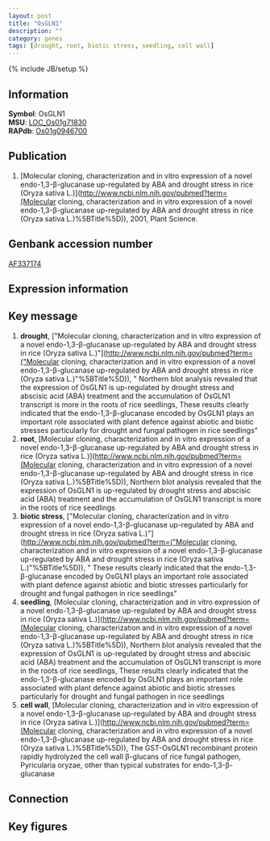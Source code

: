 ```yaml
---
layout: post
title: "OsGLN1"
description: ""
category: genes
tags: [drought, root, biotic stress, seedling, cell wall]
---
```

{% include JB/setup %}

## Information
__Symbol__: OsGLN1  
__MSU__: [LOC_Os01g71830](http://rice.plantbiology.msu.edu/cgi-bin/ORF_infopage.cgi?orf=LOC_Os01g71830)  
__RAPdb__: [Os01g0946700](http://rapdb.dna.affrc.go.jp/viewer/gbrowse_details/irgsp1?name=Os01g0946700)  

## Publication
1. [Molecular cloning, characterization and in vitro expression of a novel endo-1,3-β-glucanase up-regulated by ABA and drought stress in rice (Oryza sativa L.)](http://www.ncbi.nlm.nih.gov/pubmed?term=(Molecular cloning, characterization and in vitro expression of a novel endo-1,3-β-glucanase up-regulated by ABA and drought stress in rice (Oryza sativa L.)%5BTitle%5D)), 2001, Plant Science.

## Genbank accession number
[AF337174](http://www.ncbi.nlm.nih.gov/nuccore/AF337174)

## Expression information

## Key message
1. __drought__, ["Molecular cloning, characterization and in vitro expression of a novel endo-1,3-β-glucanase up-regulated by ABA and drought stress in rice (Oryza sativa L.)"](http://www.ncbi.nlm.nih.gov/pubmed?term=("Molecular cloning, characterization and in vitro expression of a novel endo-1,3-β-glucanase up-regulated by ABA and drought stress in rice (Oryza sativa L.)"%5BTitle%5D)), " Northern blot analysis revealed that the expression of OsGLN1 is up-regulated by drought stress and abscisic acid (ABA) treatment and the accumulation of OsGLN1 transcript is more in the roots of rice seedlings, These results clearly indicated that the endo-1,3-β-glucanase encoded by OsGLN1 plays an important role associated with plant defence against abiotic and biotic stresses particularly for drought and fungal pathogen in rice seedlings"
2. __root__, [Molecular cloning, characterization and in vitro expression of a novel endo-1,3-β-glucanase up-regulated by ABA and drought stress in rice (Oryza sativa L.)](http://www.ncbi.nlm.nih.gov/pubmed?term=(Molecular cloning, characterization and in vitro expression of a novel endo-1,3-β-glucanase up-regulated by ABA and drought stress in rice (Oryza sativa L.)%5BTitle%5D)),  Northern blot analysis revealed that the expression of OsGLN1 is up-regulated by drought stress and abscisic acid (ABA) treatment and the accumulation of OsGLN1 transcript is more in the roots of rice seedlings
3. __biotic stress__, ["Molecular cloning, characterization and in vitro expression of a novel endo-1,3-β-glucanase up-regulated by ABA and drought stress in rice (Oryza sativa L.)"](http://www.ncbi.nlm.nih.gov/pubmed?term=("Molecular cloning, characterization and in vitro expression of a novel endo-1,3-β-glucanase up-regulated by ABA and drought stress in rice (Oryza sativa L.)"%5BTitle%5D)), " These results clearly indicated that the endo-1,3-β-glucanase encoded by OsGLN1 plays an important role associated with plant defence against abiotic and biotic stresses particularly for drought and fungal pathogen in rice seedlings"
4. __seedling__, [Molecular cloning, characterization and in vitro expression of a novel endo-1,3-β-glucanase up-regulated by ABA and drought stress in rice (Oryza sativa L.)](http://www.ncbi.nlm.nih.gov/pubmed?term=(Molecular cloning, characterization and in vitro expression of a novel endo-1,3-β-glucanase up-regulated by ABA and drought stress in rice (Oryza sativa L.)%5BTitle%5D)),  Northern blot analysis revealed that the expression of OsGLN1 is up-regulated by drought stress and abscisic acid (ABA) treatment and the accumulation of OsGLN1 transcript is more in the roots of rice seedlings, These results clearly indicated that the endo-1,3-β-glucanase encoded by OsGLN1 plays an important role associated with plant defence against abiotic and biotic stresses particularly for drought and fungal pathogen in rice seedlings
5. __cell wall__, [Molecular cloning, characterization and in vitro expression of a novel endo-1,3-β-glucanase up-regulated by ABA and drought stress in rice (Oryza sativa L.)](http://www.ncbi.nlm.nih.gov/pubmed?term=(Molecular cloning, characterization and in vitro expression of a novel endo-1,3-β-glucanase up-regulated by ABA and drought stress in rice (Oryza sativa L.)%5BTitle%5D)),  The GST-OsGLN1 recombinant protein rapidly hydrolyzed the cell wall β-glucans of rice fungal pathogen, Pyricularia oryzae, other than typical substrates for endo-1,3-β-glucanase

## Connection

## Key figures


